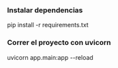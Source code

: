 ### Instalar dependencias

pip install -r requirements.txt

### Correr el proyecto con uvicorn

uvicorn app.main:app --reload

